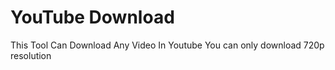 # YouTube Download
This Tool Can Download Any Video In Youtube
You can only download 720p resolution

